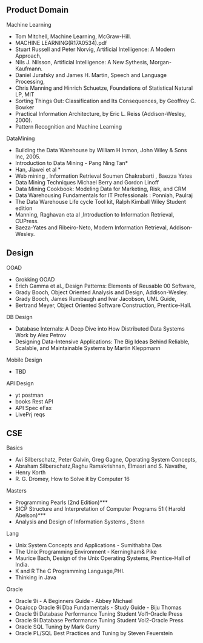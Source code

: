 ## Product Domain
Machine Learning
* Tom Mitchell, Machine Learning, McGraw-Hill.
* MACHINE LEARNING(R17A0534).pdf
* Stuart Russell and Peter Norvig, Artificial Intelligence: A Modern Approach,
* Nils J. Nilsson, Artificial Intelligence: A New Sythesis, Morgan-Kaufmann. 
* Daniel Jurafsky and James H. Martin, Speech and Language Processing,
* Chris Manning and Hinrich Schuetze, Foundations of Statistical Natural LP, MIT
* Sorting Things Out: Classification and Its Consequences, by Geoffrey C. Bowker 
* Practical Information Architecture, by Eric L. Reiss (Addison-Wesley, 2000).
* Pattern Recognition and Machine Learning

DataMining
* Building the Data Warehouse by William H Inmon, John Wiley & Sons Inc, 2005.
* Introduction to Data Mining - Pang Ning Tan*
* Han, Jiawei et al *
* Web mining , Information Retrieval Soumen Chakrabarti , Baezza Yates
* Data Mining Techniques Michael Berry and Gordon Linoff 
* Data Mining Cookbook: Modeling Data for Marketing, Risk, and CRM
* Data Warehousing Fundamentals for IT Professionals : Ponniah, Paulraj
* The Data Warehouse Life cycle Tool kit, Ralph Kimball Wiley Student edition
* Manning, Raghavan eta al ,Introduction to Information Retrieval, CUPress.
* Baeza-Yates and Ribeiro-Neto, Modern Information Retrieval, Addison-Wesley.


## Design
OOAD
* Grokking OOAD
* Erich Gamma et al., Design Patterns: Elements of Reusable 00 Software,
* Grady Booch, Object Oriented Analysis and Design, Addison-Wesley.
* Grady Booch, James Rumbaugh and Ivar Jacobson, UML Guide,
* Bertrand Meyer, Object Oriented Software Construction, Prentice-Hall.

DB Design
* Database Internals: A Deep Dive into How Distributed Data Systems Work by Alex Petrov
* Designing Data-Intensive Applications: The Big Ideas Behind Reliable, Scalable, and Maintainable Systems by Martin Kleppmann

Mobile Design
* TBD

API Design
* yt postman
* books Rest API
* API Spec eFax
* LivePrj reqs

## CSE
Basics
* Avi Silberschatz, Peter Galvin, Greg Gagne, Operating System Concepts,
* Abraham Silberschatz,Raghu Ramakrishnan,  Elmasri and S. Navathe, 
* Henry Korth
* R. G. Dromey, How to Solve it by Computer 16

Masters
* Programming Pearls (2nd Edition)***
* SICP Structure and Interpretation of Computer Programs 51 ( Harold Abelson)***
* Analysis and Design of Information Systems , Stenn 

Lang
* Unix System Concepts and Applications - Sumithabha Das
* The Unix Programming Environment - Kerningham& Pike
* Maurice Bach, Design of the Unix Operating Systems, Prentice-Hall of India.
* K and R The C Programming Language,PHI.
* Thinking in Java

Oracle
* Oracle 9i - A Beginners Guide - Abbey Michael
* Oca/ocp Oracle 9i Dba Fundamentals - Study Guide - Biju Thomas
* Oracle 9i Database Performance Tuning Student Vol1-Oracle Press
* Oracle 9i Database Performance Tuning Student Vol2-Oracle Press
* Oracle SQL Tuning by Mark Gurry
* Oracle PL/SQL Best Practices and Tuning by Steven Feuerstein






